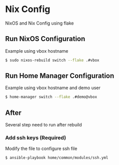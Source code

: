# Nix Config

NixOS and Nix Config using flake

## Run NixOS Configuration

Example using vbox hostname

```sh
$ sudo nixos-rebuild switch --flake .#vbox
```

## Run Home Manager Configuration

Example using vbox hostname and demo user

```sh
$ home-manager switch --flake .#demo@vbox
```

## After

Several step need to run after rebuild

### Add ssh keys (Required)

Modify the file to configure ssh file

```sh
$ ansible-playbook home/common/modules/ssh.yml
```
